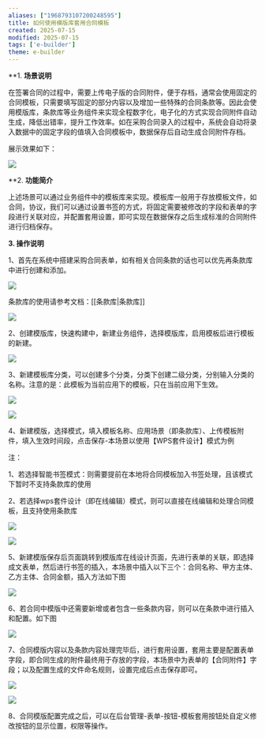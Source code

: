 ```yaml
---
aliases: ["1968793107200248595"]
title: 如何使用模版库套用合同模板
created: 2025-07-15
modified: 2025-07-15
tags: ['e-builder']
theme: e-builder
---
```


**1. **场景说明**

在签署合同的过程中，需要上传电子版的合同附件，便于存档，通常会使用固定的合同模板，只需要填写固定的部分内容以及增加一些特殊的合同条款等。因此会使用模版库，条款库等业务组件来实现全程数字化，电子化的方式实现合同附件自动生成，降低出错率，提升工作效率。如在采购合同录入的过程中，系统会自动将录入数据中的固定字段的值填入合同模板中，数据保存后自动生成合同附件存档。

展示效果如下：

![](https://myhelpdoc.oss-cn-heyuan.aliyuncs.com/mdimages/7b373b55d283466033f4d4f1b575c610.jpg)

**2. **功能简介**

上述场景可以通过业务组件中的模板库来实现。模板库一般用于存放模板文件，如合同，协议，我们可以通过设置书签的方式，将固定需要被修改的字段和表单的字段进行关联对应，并配置套用设置，即可实现在数据保存之后生成标准的合同附件进行归档保存。

**3. 操作说明**

1、首先在系统中搭建采购合同表单，如有相关合同条款的话也可以优先再条款库中进行创建和添加。

![](https://myhelpdoc.oss-cn-heyuan.aliyuncs.com/mdimages/27d8d6c80994a8fc99f11ff0d3a35534.jpg)

条款库的使用请参考文档：[[条款库|条款库]]

![](https://myhelpdoc.oss-cn-heyuan.aliyuncs.com/mdimages/aaf5d8db4f18902852a13ec098c86fc2.jpg)

2、创建模版库，快速构建中，新建业务组件，选择模版库，启用模板后进行模板的新建。

![](https://myhelpdoc.oss-cn-heyuan.aliyuncs.com/mdimages/a39c6d6ee5aa1fb6099bb544a02ced9b.jpg)

3、新建模板库分类，可以创建多个分类，分类下创建二级分类，分别输入分类的名称。注意的是：此模板为当前应用下的模板，只在当前应用下生效。

![](https://myhelpdoc.oss-cn-heyuan.aliyuncs.com/mdimages/9926fc49cbcb97268357729aa3706532.jpg)

![](https://myhelpdoc.oss-cn-heyuan.aliyuncs.com/mdimages/135e350a1a454d91a97ea8a5e87da0b8.jpg)

4、新建模版，选择模式，填入模板名称、应用场景（即条款库）、上传模板附件，填入生效时间段，点击保存-本场景以使用【WPS套件设计】模式为例

注：

1、若选择智能书签模式：则需要提前在本地将合同模板加入书签处理，且该模式下暂时不支持条款库的使用

2、若选择wps套件设计（即在线编辑）模式，则可以直接在线编辑和处理合同模板，且支持使用条款库

![](https://myhelpdoc.oss-cn-heyuan.aliyuncs.com/mdimages/45671b2c633191cc4562221c54c374a7.jpg)

![](https://myhelpdoc.oss-cn-heyuan.aliyuncs.com/mdimages/665e2dc04d3e432ba8c28c82e73de588.jpg)

5、新建模版保存后页面跳转到模版库在线设计页面，先进行表单的关联，即选择成文表单，然后进行书签的插入，本场景中插入以下三个：合同名称、甲方主体、乙方主体、合同金额，插入方法如下图

![](https://myhelpdoc.oss-cn-heyuan.aliyuncs.com/mdimages/2b36fee5442a31a1251ecaf539c3ce22.jpg)

6、若合同中模版中还需要新增或者包含一些条款内容，则可以在条款中进行插入和配置。如下图

![](https://myhelpdoc.oss-cn-heyuan.aliyuncs.com/mdimages/3c0e5450f63151bb05e14377f1e2e992.jpg)

7、合同模版内容以及条款内容处理完毕后，进行套用设置，套用主要是配置表单字段，即合同生成的附件最终用于存放的字段，本场景中为表单的【合同附件】字段；以及配置生成的文件命名规则，设置完成后点击保存即可。

![](https://myhelpdoc.oss-cn-heyuan.aliyuncs.com/mdimages/fd41c99dc092db68bd7c6e8132736f27.jpg)

![](https://myhelpdoc.oss-cn-heyuan.aliyuncs.com/mdimages/44d0e08c569ff4772da2448637f74d61.jpg)

8、合同模版配置完成之后，可以在后台管理-表单-按钮-模板套用按钮处自定义修改按钮的显示位置，权限等操作。

